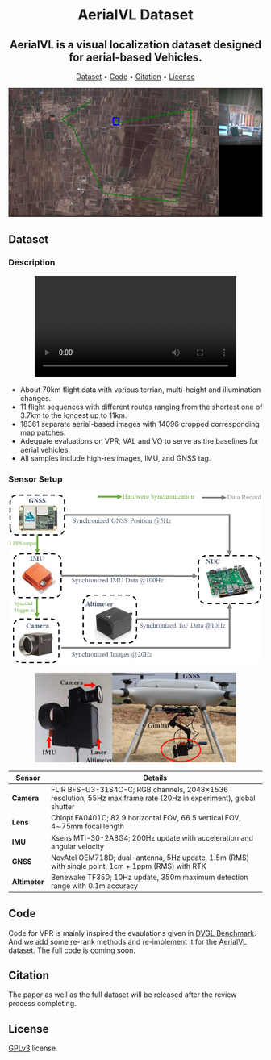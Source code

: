 <div align="center">

# AerialVL Dataset

**AerialVL is a visual localization dataset designed for aerial-based Vehicles.**
---
<p align="center">
  <a href="#dataset">Dataset</a> •
  <a href="#code">Code</a> •
  <a href="#citation">Citation</a> •
  <a href="#license">License</a>
</p>

</div>

<p align="center">
  <img width="600" src="asset/AerialVL_LT_small.png">
</p>

## Dataset

### Description
<p align="center">
  <video src='asset/RA-L-24-0975-AerialVL.mp4' width=400/>
</p>

  
- About 70km flight data with various terrian, multi-height and illumination changes.
- 11 flight sequences with different routes ranging from the shortest one of 3.7km to the longest up to 11km.
- 18361 separate aerial-based images with 14096 cropped corresponding map patches.
- Adequate evaluations on VPR, VAL and VO to serve as the baselines for aerial vehicles.
- All samples include high-res images, IMU, and GNSS tag.

### Sensor Setup
<p align="center">
  <img width="600" src="asset/data_collect_syn.PNG">
</p>

<p align="center">
  <img width="400" src="asset/collect_pltfm_v2.png">
</p>

| **Sensor**    | **Details**                                                  |
| ------------- | ------------------------------------------------------------ |
| **Camera**    | FLIR BFS-U3-31S4C-C; RGB channels, 2048×1536 resolution, 55Hz max frame rate (20Hz in experiment), global shutter |
| **Lens**      | Chiopt FA0401C; 82.9 horizontal FOV, 66.5 vertical FOV, 4∼75mm focal length |
| **IMU**       | Xsens MTi-30-2A8G4; 200Hz update with acceleration and angular velocity |
| **GNSS**      | NovAtel OEM718D; dual-antenna, 5Hz update, 1.5m (RMS) with single point, 1cm + 1ppm (RMS) with RTK |
| **Altimeter** | Benewake TF350; 10Hz update, 350m maximum detection range with 0.1m accuracy |

## Code
Code for VPR is mainly inspired the evaulations given in [DVGL Benchmark](https://github.com/gmberton/deep-visual-geo-localization-benchmark).
And we add some re-rank methods and re-implement it for the AerialVL dataset.
The full code is coming soon.

## Citation
The paper as well as the full dataset will be released after the review process completing.

## License
[GPLv3](http://www.gnu.org/licenses/) license.

